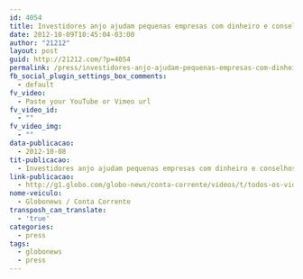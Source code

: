```yaml
---
id: 4054
title: Investidores anjo ajudam pequenas empresas com dinheiro e conselhos
date: 2012-10-09T10:45:04-03:00
author: "21212"
layout: post
guid: http://21212.com/?p=4054
permalink: /press/investidores-anjo-ajudam-pequenas-empresas-com-dinheiro-e-conselhos/
fb_social_plugin_settings_box_comments:
  - default
fv_video:
  - Paste your YouTube or Vimeo url
fv_video_id:
  - ""
fv_video_img:
  - ""
data-publicacao:
  - 2012-10-08
tit-publicacao:
  - Investidores anjo ajudam pequenas empresas com dinheiro e conselhos
link-publicacao:
  - http://g1.globo.com/globo-news/conta-corrente/videos/t/todos-os-videos/v/investidores-anjo-ajudam-pequenas-empresas-com-dinheiro-e-conselhos/2179025/
nome-veiculo:
  - Globonews / Conta Corrente
transposh_can_translate:
  - 'true'
categories:
  - press
tags:
  - globonews
  - press
---
```

